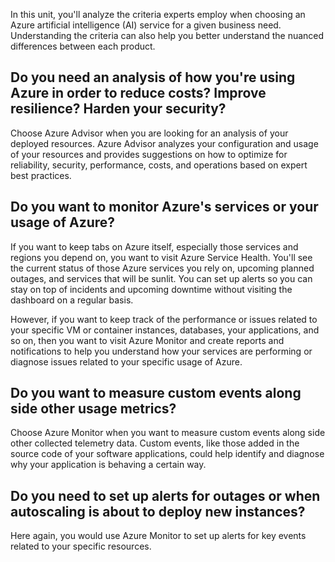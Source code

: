 In this unit, you'll analyze the criteria experts employ when choosing an Azure artificial intelligence (AI) service for a given business need.  Understanding the criteria can also help you better understand the nuanced differences between each product.

## Do you need an analysis of how you're using Azure in order to reduce costs?  Improve resilience?  Harden your security?

Choose Azure Advisor when you are looking for an analysis of your deployed resources.  Azure Advisor analyzes your configuration and usage of your resources and provides suggestions on how to optimize for reliability, security, performance, costs, and operations based on expert best practices.

## Do you want to monitor Azure's services or your usage of Azure?

If you want to keep tabs on Azure itself, especially those services and regions you depend on, you want to visit Azure Service Health.  You'll see the current status of those Azure services you rely on, upcoming planned outages, and services that will be sunlit.  You can set up alerts so you can stay on top of incidents and upcoming downtime without visiting the dashboard on a regular basis.

However, if you want to keep track of the performance or issues related to your specific VM or container instances, databases, your applications, and so on, then you want to visit Azure Monitor and create reports and notifications to help you understand how your services are performing or diagnose issues related to your specific usage of Azure.

## Do you want to measure custom events along side other usage metrics?

Choose Azure Monitor when you want to measure custom events along side other collected telemetry data.  Custom events, like those added in the source code of your software applications, could help identify and diagnose why your application is behaving a certain way.

## Do you need to set up alerts for outages or when autoscaling is about to deploy new instances?

Here again, you would use Azure Monitor to set up alerts for key events related to your specific resources.